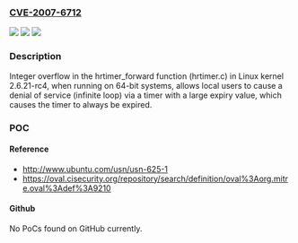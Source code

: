 ### [CVE-2007-6712](https://cve.mitre.org/cgi-bin/cvename.cgi?name=CVE-2007-6712)
![](https://img.shields.io/static/v1?label=Product&message=n%2Fa&color=blue)
![](https://img.shields.io/static/v1?label=Version&message=n%2Fa&color=blue)
![](https://img.shields.io/static/v1?label=Vulnerability&message=n%2Fa&color=brighgreen)

### Description

Integer overflow in the hrtimer_forward function (hrtimer.c) in Linux kernel 2.6.21-rc4, when running on 64-bit systems, allows local users to cause a denial of service (infinite loop) via a timer with a large expiry value, which causes the timer to always be expired.

### POC

#### Reference
- http://www.ubuntu.com/usn/usn-625-1
- https://oval.cisecurity.org/repository/search/definition/oval%3Aorg.mitre.oval%3Adef%3A9210

#### Github
No PoCs found on GitHub currently.

